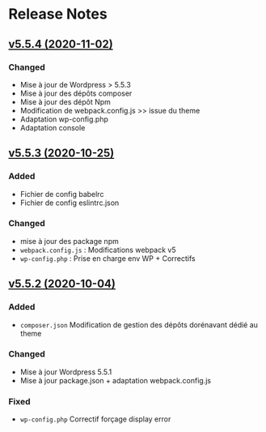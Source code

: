 # Release Notes

## [v5.5.4 (2020-11-02)](https://svn.presstify.com/presstify-wp-classic/tags/5.5.4...v5.5.4)

### Changed

- Mise à jour de Wordpress > 5.5.3
- Mise à jour des dépôts composer
- Mise à jour des dépôt Npm
- Modification de webpack.config.js >> issue du theme
- Adaptation wp-config.php
- Adaptation console

## [v5.5.3 (2020-10-25)](https://svn.presstify.com/presstify-wp-classic/tags/5.5.3...v5.5.3)

### Added

- Fichier de config babelrc
- Fichier de config eslintrc.json

### Changed

- mise à jour des package npm
- `webpack.config.js` : Modifications webpack v5
- `wp-config.php` : Prise en charge env WP + Correctifs

## [v5.5.2 (2020-10-04)](https://svn.presstify.com/presstify-wp-classic/tags/5.5.2...v5.5.2)

### Added

- `composer.json` Modification de gestion des dépôts dorénavant dédié au theme  

### Changed

- Mise à jour Wordpress 5.5.1
- Mise à jour package.json + adaptation webpack.config.js

### Fixed

- `wp-config.php` Correctif forçage display error
